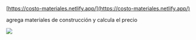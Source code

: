 [https://costo-materiales.netlify.app/](https://costo-materiales.netlify.app/)

agrega materiales de construcción y calcula el precio

![](https://user-images.githubusercontent.com/68760595/128240446-fd07b647-9e3e-460a-bcdc-626eeac03802.jpg)
